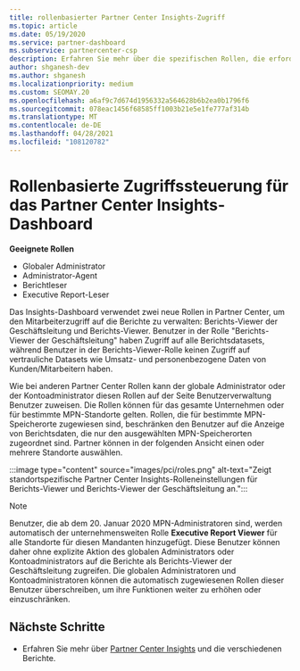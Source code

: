```yaml
---
title: rollenbasierter Partner Center Insights-Zugriff
ms.topic: article
ms.date: 05/19/2020
ms.service: partner-dashboard
ms.subservice: partnercenter-csp
description: Erfahren Sie mehr über die spezifischen Rollen, die erforderlich sind, um Partner Center Insights-Berichte anzuzeigen. Dazu gehören die Rollen des Berichts-Viewers der Geschäftsleitung und des Berichts-Viewers.
author: shganesh-dev
ms.author: shganesh
ms.localizationpriority: medium
ms.custom: SEOMAY.20
ms.openlocfilehash: a6af9c7d674d1956332a564628b6b2ea0b1796f6
ms.sourcegitcommit: 078eac1456f68585ff1003b21e5e1fe777af314b
ms.translationtype: MT
ms.contentlocale: de-DE
ms.lasthandoff: 04/28/2021
ms.locfileid: "108120782"
---
```

# <a name="role-based-access-control-to-the-partner-center-insights-dashboard"></a>Rollenbasierte Zugriffssteuerung für das Partner Center Insights-Dashboard

**Geeignete Rollen**

- Globaler Administrator
- Administrator-Agent
- Berichtleser
- Executive Report-Leser

Das Insights-Dashboard verwendet zwei neue Rollen in Partner Center, um den Mitarbeiterzugriff auf die Berichte zu verwalten: Berichts-Viewer der Geschäftsleitung und Berichts-Viewer.  Benutzer in der Rolle "Berichts-Viewer der Geschäftsleitung" haben Zugriff auf alle Berichtsdatasets, während Benutzer in der Berichts-Viewer-Rolle keinen Zugriff auf vertrauliche Datasets wie Umsatz- und personenbezogene Daten von Kunden/Mitarbeitern haben.  

Wie bei anderen Partner Center Rollen kann der globale Administrator oder der Kontoadministrator diesen Rollen auf der Seite Benutzerverwaltung Benutzer zuweisen. Die Rollen können für das gesamte Unternehmen oder für bestimmte MPN-Standorte gelten. Rollen, die für bestimmte MPN-Speicherorte zugewiesen sind, beschränken den Benutzer auf die Anzeige von Berichtsdaten, die nur den ausgewählten MPN-Speicherorten zugeordnet sind. Partner können in der folgenden Ansicht einen oder mehrere Standorte auswählen.

:::image type="content" source="images/pci/roles.png" alt-text="Zeigt standortspezifische Partner Center Insights-Rolleneinstellungen für Berichts-Viewer und Berichts-Viewer der Geschäftsleitung an.":::

>[!Note]
> Benutzer, die ab dem 20. Januar 2020 MPN-Administratoren sind, werden automatisch der unternehmensweiten Rolle **Executive Report Viewer** für alle Standorte für diesen Mandanten hinzugefügt. Diese Benutzer können daher ohne explizite Aktion des globalen Administrators oder Kontoadministrators auf die Berichte als Berichts-Viewer der Geschäftsleitung zugreifen. Die globalen Administratoren und Kontoadministratoren können die automatisch zugewiesenen Rollen dieser Benutzer überschreiben, um ihre Funktionen weiter zu erhöhen oder einzuschränken.

## <a name="next-steps"></a>Nächste Schritte

- Erfahren Sie mehr über [Partner Center Insights](partner-center-insights.md) und die verschiedenen Berichte.
